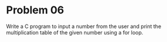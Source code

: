 # Problem 06

Write a C program to input a number from the user and print the multiplication table of the given number using a for loop.
